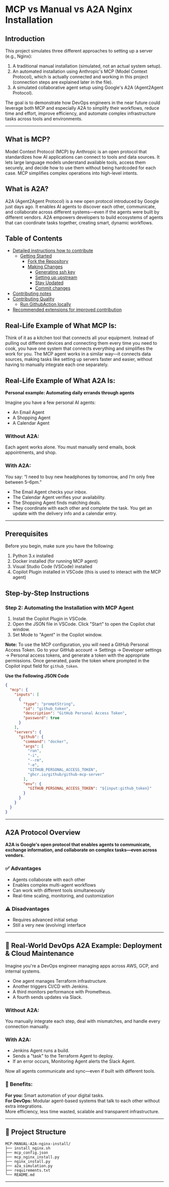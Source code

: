 # MCP vs Manual vs A2A Nginx Installation

## Introduction
This project simulates three different approaches to setting up a server (e.g., Nginx):

1. A traditional manual installation (simulated, not an actual system setup).
2. An automated installation using Anthropic's MCP (Model Context Protocol), which is actually connected and working in this project (connection steps are explained later in the file).
3. A simulated collaborative agent setup using Google's A2A (Agent2Agent Protocol).

The goal is to demonstrate how DevOps engineers in the near future could leverage both MCP and especially A2A to simplify their workflows, reduce time and effort, improve efficiency, and automate complex infrastructure tasks across tools and environments.

---


## What is MCP?
Model Context Protocol (MCP) by Anthropic is an open protocol that standardizes how AI applications can connect to tools and data sources. It lets large language models understand available tools, access them securely, and decide how to use them without being hardcoded for each case. MCP simplifies complex operations into high-level intents.

## What is A2A?
A2A (Agent2Agent Protocol) is a new open protocol introduced by Google just days ago. It enables AI agents to discover each other, communicate, and collaborate across different systems—even if the agents were built by different vendors. A2A empowers developers to build ecosystems of agents that can coordinate tasks together, creating smart, dynamic workflows.

<!-- omit in toc -->
## Table of Contents

- [Detailed instructions how to contribute](#detailed-instructions-how-to-contribute)
  - [Getting Started](#getting-started)
    - [Fork the Repository](#fork-the-repository)
    - [Making Changes](#making-changes)
      - [Generating ssh key](#generating-ssh-key)
      - [Setting up upstream](#setting-up-upstream)
      - [Stay Updated](#stay-updated)
      - [Commit changes](#commit-changes)
- [Contributing notes](#contributing-notes)
- [Contributing Quality](#contributing-quality)
  - [Run GithubAction locally](#run-githubaction-locally)
- [Recommended extensions for improved contribution](#recommended-extensions-for-improved-contribution)


## Real-Life Example of What MCP Is:
Think of it as a kitchen tool that connects all your equipment. Instead of pulling out different devices and connecting them every time you need to cook, you have one system that connects everything and simplifies the work for you. The MCP agent works in a similar way—it connects data sources, making tasks like setting up servers faster and easier, without having to manually integrate each one separately.

## Real-Life Example of What A2A Is:
**Personal example: Automating daily errands through agents**  

Imagine you have a few personal AI agents:
- An Email Agent
- A Shopping Agent
- A Calendar Agent

### Without A2A:
Each agent works alone. You must manually send emails, book appointments, and shop.

### With A2A:
You say: “I need to buy new headphones by tomorrow, and I’m only free between 5–6pm.”
- The Email Agent checks your inbox.
- The Calendar Agent verifies your availability.
- The Shopping Agent finds matching deals.
- They coordinate with each other and complete the task. You get an update with the delivery info and a calendar entry.

---

## Prerequisites
Before you begin, make sure you have the following:

1. Python 3.x installed
2. Docker installed (for running MCP agent)
3. Visual Studio Code (VSCode) installed
4. Copilot Plugin installed in VSCode (this is used to interact with the MCP agent)

## Step-by-Step Instructions

### Step 2: Automating the Installation with MCP Agent
1. Install the Copilot Plugin in VSCode.
2. Open the JSON file in VSCode. Click "Start" to open the Copilot chat window.
3. Set Mode to "Agent" in the Copilot window.

**Note:** To use the MCP configuration, you will need a GitHub Personal Access Token. Go to your GitHub account → Settings → Developer settings → Personal access tokens, and generate a token with the appropriate permissions. Once generated, paste the token where prompted in the Copilot input field for `github_token`.

**Use the Following JSON Code**
```json
{
  "mcp": {
    "inputs": [
      {
        "type": "promptString",
        "id": "github_token",
        "description": "GitHub Personal Access Token",
        "password": true
      }
    ],
    "servers": {
      "github": {
        "command": "docker",
        "args": [
          "run",
          "-i",
          "--rm",
          "-e",
          "GITHUB_PERSONAL_ACCESS_TOKEN",
          "ghcr.io/github/github-mcp-server"
        ],
        "env": {
          "GITHUB_PERSONAL_ACCESS_TOKEN": "${input:github_token}"
        }
      }
    }
  }
}
```

---

## A2A Protocol Overview
**A2A is Google's open protocol that enables agents to communicate, exchange information, and collaborate on complex tasks—even across vendors.**

### ✅ Advantages
- Agents collaborate with each other
- Enables complex multi-agent workflows
- Can work with different tools simultaneously
- Real-time scaling, monitoring, and customization

### ⚠️ Disadvantages
- Requires advanced initial setup
- Still a very new (evolving) interface

---

## 🧪 Real-World DevOps A2A Example: Deployment & Cloud Maintenance
Imagine you're a DevOps engineer managing apps across AWS, GCP, and internal systems.

- One agent manages Terraform infrastructure.
- Another triggers CI/CD with Jenkins.
- A third monitors performance with Prometheus.
- A fourth sends updates via Slack.

### Without A2A:
You manually integrate each step, deal with mismatches, and handle every connection manually.

### With A2A:
- Jenkins Agent runs a build.
- Sends a "task" to the Terraform Agent to deploy.
- If an error occurs, Monitoring Agent alerts the Slack Agent.

Now all agents communicate and sync—even if built with different tools.

### 🎯 Benefits:
**For you:** Smart automation of your digital tasks.  
**For DevOps:** Modular agent-based systems that talk to each other without extra integrations.  
More efficiency, less time wasted, scalable and transparent infrastructure.

---

## 📁 Project Structure
```
MCP-MANUAL-A2A-nginx-install/
├── install_nginx.sh
├── mcp_config.json
├── mcp_nginx_install.py
├── nginx_install.py
├── a2a_simulation.py
├── requirements.txt
└── README.md
```

---

